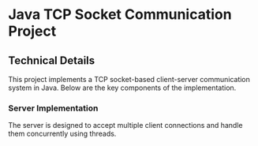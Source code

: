 # Java TCP Socket Communication Project

## Technical Details

This project implements a TCP socket-based client-server communication system in Java. Below are the key components of the implementation.

### Server Implementation

The server is designed to accept multiple client connections and handle them concurrently using threads.
